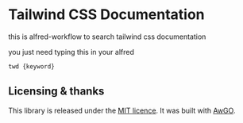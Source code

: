 # Tailwind CSS Documentation

this is alfred-workflow to search tailwind css documentation

you just need typing this in your alfred

```sh
twd {keyword}
```

## Licensing & thanks

This library is released under the [MIT licence][licence]. It was built with
[AwGO][awgo].

[awgo]: https://github.com/deanishe/awgo
[licence]: ./LICENCE

